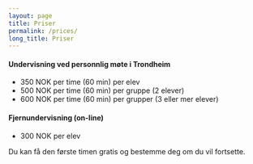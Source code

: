 ```yaml
---
layout: page
title: Priser
permalink: /prices/
long_title: Priser
---
```

#### Undervisning ved personnlig møte i Trondheim

* 350 NOK per time (60 min) per elev
* 500 NOK per time (60 min) per gruppe (2 elever)
* 600 NOK per time (60 min) per grupper (3 eller mer elever)

#### Fjernundervisning (on-line)

* 300 NOK per elev

Du kan få den første timen gratis og bestemme deg om du vil fortsette.
